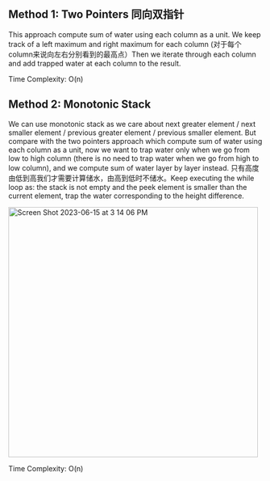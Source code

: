 ## Method 1: Two Pointers 同向双指针

This approach compute sum of water using each column as a unit. We keep track of a left maximum and right maximum for each column (对于每个column来说向左右分别看到的最高点）Then we iterate through each column and add trapped water at each column to the result.

Time Complexity: O(n)

## Method 2: Monotonic Stack

We can use monotonic stack as we care about next greater element / next smaller element / previous greater element / previous smaller element. But compare with the two pointers approach which compute sum of water using each column as a unit, now we want to trap water only when we go from low to high column (there is no need to trap water when we go from high to low column), and we compute sum of water layer by layer instead. 只有高度由低到高我们才需要计算储水，由高到低时不储水。Keep executing the while loop as: the stack is not empty and the peek element is smaller than the current element, trap the water corresponding to the height difference.

<img width="495" alt="Screen Shot 2023-06-15 at 3 14 06 PM" src="https://github.com/MaiJi97/Leetcode/assets/106039830/ffda4faa-5ae7-45d5-acb0-5c48bbaa4dda.png">

Time Complexity: O(n)
